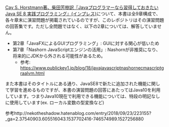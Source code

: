 [Cay S. Horstmann著、柴田芳樹訳『Javaプログラマーなら習得しておきたい Java SE 8 実践プログラミング』(インプレス)](https://www.amazon.co.jp/Java%E3%83%97%E3%83%AD%E3%82%B0%E3%83%A9%E3%83%9E%E3%83%BC%E3%81%AA%E3%82%89%E7%BF%92%E5%BE%97%E3%81%97%E3%81%A6%E3%81%8A%E3%81%8D%E3%81%9F%E3%81%84-Java-%E5%AE%9F%E8%B7%B5%E3%83%97%E3%83%AD%E3%82%B0%E3%83%A9%E3%83%9F%E3%83%B3%E3%82%B0-impress-gear/dp/4844336673)について、本書は全9章構成で、各々章末に演習問題が掲載されているのですが、このレポジトリはその演習問題の回答集です。ただし全問題ではなく、以下の2章については、解答していません。

- 第2章「JavaFXによるGUIプログラミング」: GUIに対する関心が低いため
- 第7章「Nashorn JavaScriptエンジンの活用」: Nashornが非推奨になり、将来的にJDKから外される可能性があるため。
    - 参考: https://www.publickey1.jp/blog/18/javajavascriptnashornecmascriptgraalvm.html

また本書はそのタイトルにある通り、JavaSE8で新たに追加された機能に関して学習を進めるものですが、本書の演習問題の回答にあたってはJava10を利用しています。つまりJava10現在で利用できる機能については、特段の明記なしに使用しています(ex. ローカル変数の型変換など)

参考http://nekotheshadow.hatenablog.com/entry/2018/09/23/223155?_ga=2.37540903.605516043.1537702416-746574989.1527256880
